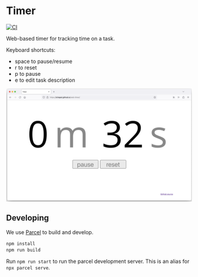 # Timer

[![CI](https://github.com/tchajed/web-timer/actions/workflows/main.yml/badge.svg)](https://github.com/tchajed/web-timer/actions/workflows/main.yml)

Web-based timer for tracking time on a task.

Keyboard shortcuts:
- space to pause/resume
- r to reset
- p to pause
- e to edit task description

[![screenshot of timer showing 0m 32s](img/screenshot.png)](https://tchajed.github.io/web-timer/)

## Developing

We use [Parcel](https://parceljs.org/) to build and develop.

```sh
npm install
npm run build
```

Run `npm run start` to run the parcel development server. This is an alias for
`npx parcel serve`.
